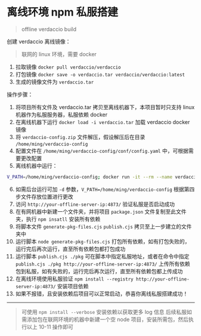 # 离线环境 npm 私服搭建 
> offline verdaccio build

创建 verdaccio 离线镜像：
> 联网的 linux 环境，需要 docker
1. 拉取镜像 `docker pull verdaccio/verdaccio`
2. 打包镜像 `docker save -o verdaccio.tar verdaccio/verdaccio:latest`
3. 生成的镜像文件为 `verdaccio.tar`

操作步骤：
1. 将项目所有文件及 verdaccio.tar 拷贝至离线机器下，本项目暂时只支持 linux 机器作为私服服务器，私服依赖 docker
2. 在离线机器下运行 `docker load -i verdaccio.tar` 加载 verdaccio docker 镜像
3. 将 `verdaccio-config.zip` 文件解压，假设解压后在目录 `/home/ming/verdaccio-config`
4. 配置文件在 `/home/ming/verdaccio-config/conf/config.yaml` 中，可根据需要更改配置
5. 离线机器中运行：
 ```bash
V_PATH=/home/ming/verdaccio-config; docker run -it --rm --name verdaccio   -p 4873:4873   -v $V_PATH/conf:/verdaccio/conf   -v $V_PATH/storage:/verdaccio/storage   -v $V_PATH/plugins:/verdaccio/plugins   verdaccio/verdaccio
```
6. 如需后台运行可加 `-d` 参数，`V_PATH=/home/ming/verdaccio-config` 根据第四步文件存放位置进行更改
7. 访问 `http://your-offline-server-ip:4873/` 验证私服是否启动成功
8. 在有网机器中新建一个文件夹，并将项目 `package.json` 文件复制至此文件夹，执行 `npm insatll` 安装所有依赖
9. 将脚本文件 `generate-pkg-files.cjs` `publish.cjs` 拷贝至上一步建立的文件夹中
10. 运行脚本 `node generate-pkg-files.cjs` 打包所有依赖，如有打包失败的，运行完后再次运行，直至所有依赖包都打包成功
11. 运行脚本 `publish.cjs ./pkg` 可在脚本中指定私服地址，或者在命令中指定 `publish.cjs ./pkg http://your-offline-server-ip:4873/` 上传所有依赖包到私服，如有失败的，运行完后再次运行，直至所有依赖包都上传成功
12. 在离线环境使用私服验证 `npm install --registry http://your-offline-server-ip:4873/` 安装项目依赖
13. 如果不报错，且安装依赖后项目可以正常启动，恭喜你离线私服搭建成功！

---

> 可使用 `npm install --verbose` 安装依赖以获取更多 log 信息
> 后续私服如需添加包在联网环境的机器中新建一个空 node 项目，安装所需包，然后执行以上 10-11 操作即可
